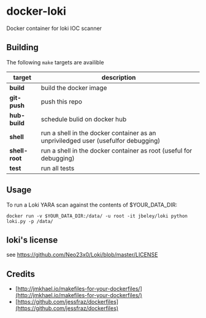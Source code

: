 # docker-loki
Docker container for loki IOC scanner

## Building
The following `make` targets are availible

|target|description
|------|------|
|**build**|build the docker image|
|**git-push**|push this repo|
|**hub-build**|schedule bulid on docker hub|
|**shell**|run a shell in the docker container as an unpriviledged user (usefulfor debugging)|
|**shell-root**|run a shell in the docker container as root (useful for debugging)|
|**test**|run all tests|

## Usage
To run a Loki YARA scan against the contents of $YOUR_DATA_DIR:

```
docker run -v $YOUR_DATA_DIR:/data/ -u root -it jbeley/loki python loki.py -p /data/
```


## loki's license
see https://github.com/Neo23x0/Loki/blob/master/LICENSE

## Credits

* [http://jmkhael.io/makefiles-for-your-dockerfiles/](http://jmkhael.io/makefiles-for-your-dockerfiles/)
* [https://github.com/jessfraz/dockerfiles](https://github.com/jessfraz/dockerfiles)
